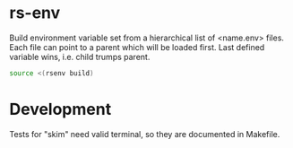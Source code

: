 # rs-env

Build environment variable set from a hierarchical list of <name.env> files.
Each file can point to a parent which will be loaded first.
Last defined variable wins, i.e. child trumps parent.

```bash
source <(rsenv build)
```


# Development
Tests for "skim" need valid terminal, so they are documented in Makefile.
